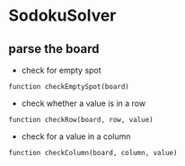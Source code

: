 # SodokuSolver
## parse the board

- check for empty spot

``` function checkEmptySpot(board) ```

- check whether a value is in a row

```function checkRow(board, row, value) ```

- check for a value in a column

``` function checkColumn(board, column, value) ```
	
